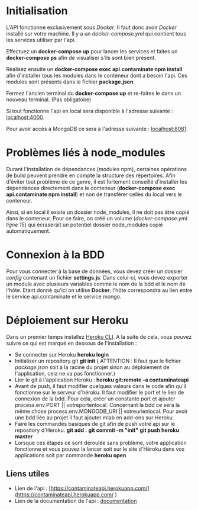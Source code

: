 # Initialisation

L'API fonctionne exclusivement sous *Docker*. Il faut donc avoir *Docker* installé sur votre machine. Il y a un *docker-compose.yml* qui contient tous les services utiliser par l'api. 

Effectuez un **docker-compose up** pour lancer les services et faites un **docker-compose ps** afin de visualiser s'ils sont bien présent.

Réalisez ensuite un **docker-compose exec api.contaminate npm install** afin d'installer tous les modules dans le conteneur dont a besoin l'api. Ces modules sont présents dans le fichier **package.json**.

Fermez l'ancien terminal du **docker-compose up** et re-faites le dans un nouveau terminal. (Pas obligatoire)

Si tout fonctionne l'api en local sera disponible à l'adresse suivante : [localhost:4000](http:/localhost:4000).

Pour avoir accès à MongoDB ce sera à l'adresse suivante : [localhost:8081](http:/localhost:8081).

# Problèmes liés à node_modules

Durant l'installation de dépendances (modules npm), certaines opérations de build peuvent prendre en compte la structure des répertoires. Afin d'éviter tout problème de ce genre, il est fortement conseillé d'installer les dépendances directement dans le conteneur (**docker-compose exec api.contaminate npm install**) et non de transférer celles du local vers le conteneur.

Ainsi, si en local il existe un dossier node_modules, il ne doit pas être copié dans le conteneur. Pour ce faire, on créé un volume (*docker-compose.yml ligne 15*) qui écraserait un potentiel dossier node_modules copié automatiquement.

# Connexion à la BDD

Pour vous connecter à la base de données, vous devez créer un dossier *config* contenant un fichier **settings.js**. Dans celui-ci, vous devez exporter un module avec plusieurs variables comme le nom de la bdd et le nom de l'hôte. Etant donné qu'ici on utilise **Docker**, l'hôte correspondra au lien entre le service api.contaminate et le service mongo.

# Déploiement sur Heroku

Dans un premier temps installez [Heroku CLI](https://dashboard.heroku.com/apps/contaminateapi/deploy/heroku-git). A la suite de cela, vous pouvez suivre ce qui est marqué en dessous de l'installation : 
  - Se connecter sur Heroku **heroku login**
  - Initialiser un repository git **git init** ( ATTENTION : Il faut que le fichier *package.json* soit à la racine du projet sinon au déploiement de l'application, cela ne va pas fonctionner.)
  - Lier le git à l'application Heroku : **heroku git:remote -a contaminateapi**
  - Avant de push, il faut modifier quelques valeurs dans le code afin qu'il fonctionne sur le serveur d'héroku. Il faut modifier le port et le lien de connexion de la bdd. Pour cela, créer un constante port et ajouter process.env.PORT || votreportenlocal. Concernant la bdd ce sera la même chose process.env.MONGODB_URI || votreurienlocal. Pour avoir une bdd liée au projet il faut ajouter mlab en add-ons sur Heroku.
  - Faire les commandes basiques de git afin de push votre api sur le repository d'Heroku. **git add .** **git commit -m "init"** **git push heroku master**
  - Lorsque ces étapes ce sont déroulée sans problème, votre application fonctionne et vous pouvez la lancer soit sur le site d'Héroku dans vos applications soit par commande **heroku open**

## Liens utiles

  - Lien de l'api : [https://contaminateapi.herokuapp.com/](https://contaminateapi.herokuapp.com/ )
  - Lien de la documentation de l'api : [documentation](https://documenter.getpostman.com/view/10220752/SzzdBLUy?version=latest)
